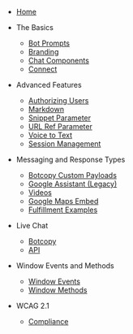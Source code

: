 - [Home](/ "Botcopy Docs")
- The Basics
  - [Bot Prompts](basics/bot-prompts.md "Botcopy Docs | Bot Prompts")
  - [Branding](basics/branding.md "Botcopy Docs | Branding")
  - [Chat Components](basics/components.md "Botcopy Docs | Chat Components")
  - [Connect](basics/connect.md "Botcopy Docs | Connect")
- Advanced Features
  - [Authorizing Users](advanced/bc-auth.md "Botcopy Docs | Authorizing Users")
  - [Markdown](advanced/markdown.md "Botcopy Docs | Markdown")
  - [Snippet Parameter](advanced/snippet-parameter.md "Botcopy Docs | Snippet Parameter")
  - [URL Ref Parameter](advanced/url-ref-parameter.md "Botcopy Docs | URL Ref Parameter")
  - [Voice to Text](advanced/voice-to-text.md "Botcopy Docs | Voice to Text")
  - [Session Management](advanced/session-management.md "Botcopy Docs | Session Management")
- Messaging and Response Types
  - [Botcopy Custom Payloads](responses/botcopy-custom-payloads.md "Botcopy Docs | Custom Payloads")
  - [Google Assistant (Legacy)](responses/google-assistant.md "Botcopy Docs | Google Assistant")
  - [Videos](responses/videos.md "Botcopy Docs | Videos")
  - [Google Maps Embed](responses/google-maps-embed.md "Botcopy Docs | Google Maps Embed")
  - [Fulfillment Examples](responses/fulfillmentexamples.md "Botcopy Docs | Fulfillment Examples")
- Live Chat
  - [Botcopy](livechat/botcopylc.md "Botcopy Docs | Live Chat")
  - [API](livechat/handover.md "Botcopy Docs | Human Handover")
- Window Events and Methods
  - [Window Events](window/events.md "Botcopy Docs | Window Events")
  - [Window Methods](window/methods.md "Botcopy Docs | Window Methods")
- WCAG 2.1

  - [Compliance](wcag/focus-trap.md "Botcopy Docs | Focus Trap")

  <footer id="mb-footer"></footer>
